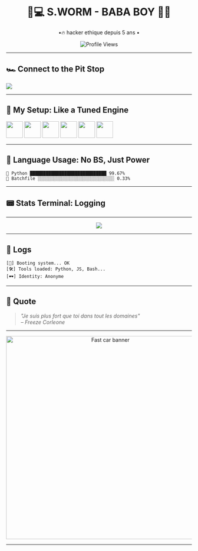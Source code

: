 <h1 align="center">🏁💻 S.WORM - BABA BOY 🐍🖤</h1>
<p align="center">
  •🔥 hacker ethique depuis 5 ans •
</p>

<p align="center">
  <img src="https://img.shields.io/badge/Profile%20views-280-ff007f?style=flat-square&logo=fastapi" alt="Profile Views"/>
</p>

---

## 🏎️ Connect to the Pit Stop

<p>
  <a href="https://discord.com/users/924269282093834271"><img src="https://img.shields.io/badge/Discord-s.worm-%235865F2?style=for-the-badge&logo=discord&logoColor=white"/></a>
</p>

---

## 🧰 My Setup: Like a Tuned Engine

<p align="left">
  <img src="https://cdn.jsdelivr.net/gh/devicons/devicon/icons/python/python-original.svg" width="45"/>
  <img src="https://cdn.jsdelivr.net/gh/devicons/devicon/icons/javascript/javascript-original.svg" width="45"/>
  <img src="https://cdn.jsdelivr.net/gh/devicons/devicon/icons/php/php-original.svg" width="45"/>
  <img src="https://cdn.jsdelivr.net/gh/devicons/devicon/icons/linux/linux-original.svg" width="45"/>
  <img src="https://cdn.jsdelivr.net/gh/devicons/devicon/icons/bash/bash-original.svg" width="45"/>
  <img src="https://cdn.jsdelivr.net/gh/devicons/devicon/icons/vscode/vscode-original.svg" width="45"/>
</p>

---

## 💽 Language Usage: No BS, Just Power

```
🐍 Python █████████████████████████████ 99.67%
🔧 Batchfile ░░░░░░░░░░░░░░░░░░░░░░░░░░░░░ 0.33%
```

---

## 📟 Stats Terminal: Logging
---
<p align="center">
  <img src="https://github-readme-stats.vercel.app/api?username=swormm&show_icons=true&theme=radical&hide=prs,issues&count_private=true" />
</p>

---

## 🚨 Logs

```
[💾] Booting system... OK
[🛠️] Tools loaded: Python, JS, Bash...
[🕶️] Identity: Anonyme
```


---

## 🏁 Quote 

> *"Je suis plus fort que toi dans tout les domaines"*  
> *– Freeze Corleone*

---

<p align="center">
  <img src="https://nym.vercel.app/assets/pfp1-j54_sJiB.gif" width="550" alt="Fast car banner">
</p>

---
